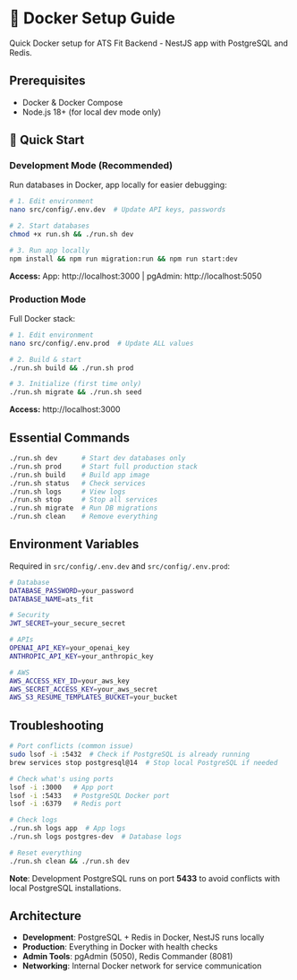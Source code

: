 # 🐳 Docker Setup Guide

Quick Docker setup for ATS Fit Backend - NestJS app with PostgreSQL and Redis.

## Prerequisites

- Docker & Docker Compose
- Node.js 18+ (for local dev mode only)

## 🚀 Quick Start

### Development Mode (Recommended)

Run databases in Docker, app locally for easier debugging:

```bash
# 1. Edit environment
nano src/config/.env.dev  # Update API keys, passwords

# 2. Start databases
chmod +x run.sh && ./run.sh dev

# 3. Run app locally
npm install && npm run migration:run && npm run start:dev
```

**Access:** App: http://localhost:3000 | pgAdmin: http://localhost:5050

### Production Mode

Full Docker stack:

```bash
# 1. Edit environment
nano src/config/.env.prod  # Update ALL values

# 2. Build & start
./run.sh build && ./run.sh prod

# 3. Initialize (first time only)
./run.sh migrate && ./run.sh seed
```

**Access:** http://localhost:3000

## Essential Commands

```bash
./run.sh dev      # Start dev databases only
./run.sh prod     # Start full production stack
./run.sh build    # Build app image
./run.sh status   # Check services
./run.sh logs     # View logs
./run.sh stop     # Stop all services
./run.sh migrate  # Run DB migrations
./run.sh clean    # Remove everything
```

## Environment Variables

Required in `src/config/.env.dev` and `src/config/.env.prod`:

```bash
# Database
DATABASE_PASSWORD=your_password
DATABASE_NAME=ats_fit

# Security
JWT_SECRET=your_secure_secret

# APIs
OPENAI_API_KEY=your_openai_key
ANTHROPIC_API_KEY=your_anthropic_key

# AWS
AWS_ACCESS_KEY_ID=your_aws_key
AWS_SECRET_ACCESS_KEY=your_aws_secret
AWS_S3_RESUME_TEMPLATES_BUCKET=your_bucket
```

## Troubleshooting

```bash
# Port conflicts (common issue)
sudo lsof -i :5432  # Check if PostgreSQL is already running
brew services stop postgresql@14  # Stop local PostgreSQL if needed

# Check what's using ports
lsof -i :3000   # App port
lsof -i :5433   # PostgreSQL Docker port
lsof -i :6379   # Redis port

# Check logs
./run.sh logs app  # App logs
./run.sh logs postgres-dev  # Database logs

# Reset everything
./run.sh clean && ./run.sh dev
```

**Note**: Development PostgreSQL runs on port **5433** to avoid conflicts with local PostgreSQL installations.

## Architecture

- **Development**: PostgreSQL + Redis in Docker, NestJS runs locally
- **Production**: Everything in Docker with health checks
- **Admin Tools**: pgAdmin (5050), Redis Commander (8081)
- **Networking**: Internal Docker network for service communication
